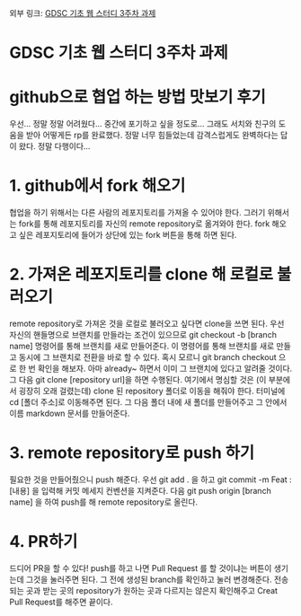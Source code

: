 외부 링크: [GDSC 기초 웹 스터디 3주차 과제](https://therapeutic-donut-9e2.notion.site/GDSC-3-ff89a4bf7cd449019d70d9c63278b5c0, "WIL3 notion link")

# GDSC 기초 웹 스터디 3주차 과제

# github으로 협업 하는 방법 맛보기 후기

우선… 정말 정말 어려웠다… 중간에 포기하고 싶을 정도로… 그래도 서치와 친구의 도움을 받아 어떻게든 rp를 완료했다. 정말 너무 힘들었는데 감격스럽게도 완벽하다는 답이 왔다. 정말 다행이다…

# 1. github에서 fork 해오기

협업을 하기 위해서는 다른 사람의 레포지토리를 가져올 수 있어야 한다. 그러기 위해서는 fork를 통해 레포지토리를 자신의 remote repository로 옮겨와야 한다. fork 해오고 싶은 레포지토리에 들어가 상단에 있는 fork 버튼을 통해 하면 된다.

# 2. 가져온 레포지토리를 clone 해 로컬로 불러오기

remote repository로 가져온 것을 로컬로 불러오고 싶다면 clone을 쓰면 된다. 우선 자신의 핸들명으로 브랜치를 만들라는 조건이 있으므로 git checkout -b [branch name] 명령어를 통해 브랜치를 새로 만들어준다. 이 명령어를 통해 브랜치를 새로 만들고 동시에 그 브랜치로 전환을 바로 할 수 있다. 혹시 모르니 git branch checkout 으로 한 번 확인을 해보자. 아마 already~ 하면서 이미 그 브랜치에 있다고 알려줄 것이다. 그 다음 git clone [repository url]을 하면 수행된다. 여기에서 명심할 것은 (이 부분에서 굉장히 오래 걸렸는데) clone 된 repository 폴더로 이동을 해줘야 한다. 터미널에 cd [폴더 주소]로 이동해주면 된다. 그 다음 폴더 내에 새 폴더를 만들어주고 그 안에서 이름 markdown 문서를 만들어준다.

# 3. remote repository로 push 하기

필요한 것을 만들어줬으니 push 해준다. 우선 git add . 을 하고 git commit -m Feat : [내용] 을 입력해 커밋 메세지 컨벤션을 지켜준다. 다음 git push origin [branch name] 을 하여 push를 해 remote repository로 올린다.

# 4. PR하기

드디어 PR을 할 수 있다! push를 하고 나면 Pull Request 를 할 것이냐는 버튼이 생기는데 그것을 눌러주면 된다. 그 전에 생성된 branch를 확인하고 눌러 변경해준다. 전송되는 곳과 받는 곳의 repository가 원하는 곳과 다르지는 않은지 확인해주고 Creat Pull Request를 해주면 끝이다.
